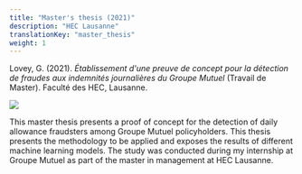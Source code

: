 ```yaml
---
title: "Master's thesis (2021)"
description: "HEC Lausanne"
translationKey: "master_thesis"
weight: 1
---
```


Lovey, G. (2021). *Établissement d'une preuve de concept pour la détection de fraudes aux indemnités journalières du Groupe Mutuel* (Travail de Master). Faculté des HEC, Lausanne.

![](/master_thesis.png)


This master thesis presents a proof of concept for the detection of daily allowance fraudsters among Groupe Mutuel policyholders. This thesis presents the methodology to be applied and exposes the results of different machine learning models. The study was conducted during my internship at Groupe Mutuel as part of the master in management at HEC Lausanne.
